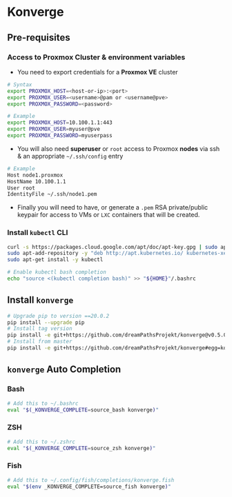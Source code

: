 # Konverge

## Pre-requisites

### Access to Proxmox Cluster & environment variables

- You need to export credentials for a __Proxmox VE__ cluster

```Bash
# Syntax
export PROXMOX_HOST=<host-or-ip>:<port>
export PROXMOX_USER=<username>@pam or <username@pve>
export PROXMOX_PASSWORD=<password>

# Example
export PROXMOX_HOST=10.100.1.1:443
export PROXMOX_USER=myuser@pve
export PROXMOX_PASSWORD=myuserpass
```

- You will also need __superuser__ or `root` access to Proxmox __nodes__ via ssh & an appropriate `~/.ssh/config` entry

```Bash
# Example
Host node1.proxmox
HostName 10.100.1.1
User root
IdentityFile ~/.ssh/node1.pem
```

- Finally you will need to have, or generate a `.pem` RSA private/public keypair for access to VMs or `LXC` containers that will be created.

### Install `kubectl` CLI

```Bash
curl -s https://packages.cloud.google.com/apt/doc/apt-key.gpg | sudo apt-key add -
sudo apt-add-repository -y "deb http://apt.kubernetes.io/ kubernetes-xenial main"
sudo apt-get install -y kubectl

# Enable kubectl bash completion
echo "source <(kubectl completion bash)" >> "${HOME}"/.bashrc
```

## Install `konverge`

```Bash
# Upgrade pip to version ==20.0.2
pip install --upgrade pip
# Install tag version
pip install -e git+https://github.com/dreamPathsProjekt/konverge@v0.5.0#egg=konverge
# Install from master
pip install -e git+https://github.com/dreamPathsProjekt/konverge#egg=konverge
```

## `konverge` Auto Completion

### Bash

```Bash
# Add this to ~/.bashrc
eval "$(_KONVERGE_COMPLETE=source_bash konverge)"
```

### ZSH

```Bash
# Add this to ~/.zshrc
eval "$(_KONVERGE_COMPLETE=source_zsh konverge)"
```

### Fish

```Bash
# Add this to ~/.config/fish/completions/konverge.fish
eval "$(env _KONVERGE_COMPLETE=source_fish konverge)"
```
